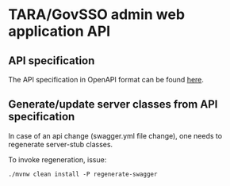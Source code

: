 # TARA/GovSSO admin web application API

## API specification 

The API specification in OpenAPI format can be found [here](src/main/resources/swagger.yaml).

## Generate/update server classes from API specification
In case of an api change (swagger.yml file change), one needs to regenerate server-stub classes.

To invoke regeneration, issue:
```
./mvnw clean install -P regenerate-swagger
```
